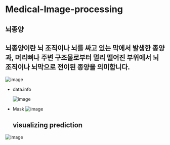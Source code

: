 # Medical-Image-processing
## **뇌종양**
## **뇌종양이란 뇌 조직이나 뇌를 싸고 있는 막에서 발생한 종양과, 머리뼈나 주변 구조물로부터 멀리 떨어진 부위에서 뇌 조직이나 뇌막으로 전이된 종양을 의미합니다.**

![image](https://github.com/lim4373/Medical-Image-processing/assets/114973162/f000a7d6-c6e4-4110-b956-5d402336f1e8)


* data.info

  ![image](https://github.com/lim4373/Medical-Image-processing/assets/114973162/0a12e063-5b54-420c-87b2-65b575318323)

* Mask
  ![image](https://github.com/lim4373/Medical-Image-processing/assets/114973162/f92cc49b-5ac0-42dc-8fa3-77e3d0ac4e2e)



  ## visualizing prediction
![image](https://github.com/lim4373/Medical-Image-processing/assets/114973162/a4dde30b-30d2-486f-aa1c-e3aff3c3baf3)
